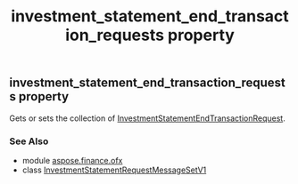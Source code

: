 ﻿---
title: investment_statement_end_transaction_requests property
second_title: Aspose.Finance for Python via .NET API References
description: 
type: docs
weight: 50
url: /python-net/aspose.finance.ofx/investmentstatementrequestmessagesetv1/investment_statement_end_transaction_requests/
is_root: false
---

## investment_statement_end_transaction_requests property


Gets or sets the collection of [InvestmentStatementEndTransactionRequest](/finance/python-net/aspose.finance.ofx.investment/investmentstatementendtransactionrequest).

### See Also
* module [aspose.finance.ofx](../../)
* class [InvestmentStatementRequestMessageSetV1](/finance/python-net/aspose.finance.ofx/investmentstatementrequestmessagesetv1)
